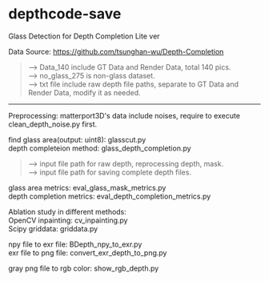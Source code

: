 # depthcode-save
Glass Detection for Depth Completion Lite ver


Data Source: https://github.com/tsunghan-wu/Depth-Completion
> --> Data_140 include GT Data and Render Data, total 140 pics.\
--> no_glass_275 is non-glass dataset.\
--> txt file include raw depth file paths, separate to GT Data and Render Data, modify it as needed.

--------
Preprocessing:
matterport3D's data include noises, require to execute clean_depth_noise.py first.

find glass area(output: uint8): glasscut.py\
depth completeion method: glass_depth_completion.py
> --> input file path for raw depth, reprocessing depth, mask.\
	--> input file path for saving complete depth files.

glass area metrics: eval_glass_mask_metrics.py\
depth completion metrics: eval_depth_completion_metrics.py


Ablation study in different methods: \
OpenCV inpainting: cv_inpainting.py\
Scipy griddata: griddata.py

npy file to exr file: BDepth_npy_to_exr.py\
exr file to png file: convert_exr_depth_to_png.py

gray png file to rgb color: show_rgb_depth.py
